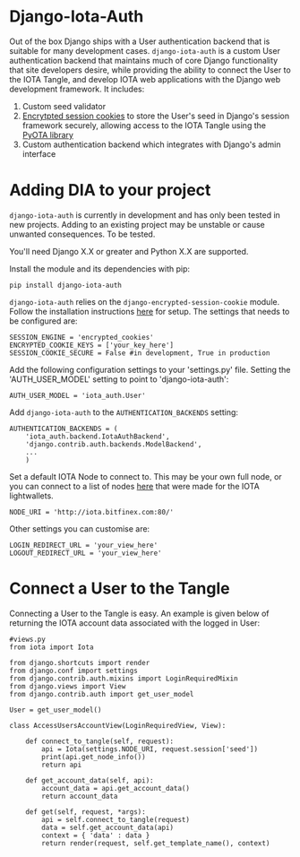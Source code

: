 # Django-Iota-Auth #

Out of the box Django ships with a User authentication backend that is suitable for many development cases. `django-iota-auth` is a custom User authentication backend that maintains much of core Django functionality that site developers desire, while providing the ability to connect the User to the IOTA Tangle, and develop IOTA web applications with the Django web development framework. It includes:

1. Custom seed validator
2. [Encrytpted session cookies](https://github.com/brightinteractive/django-encrypted-cookie-session) to store the User's seed in Django's session framework securely, allowing access to the IOTA Tangle using the [PyOTA library](https://github.com/iotaledger/iota.lib.py)
2. Custom authentication backend which integrates with Django's admin interface

# Adding DIA to your project #

`django-iota-auth` is currently in development and has only been tested in new projects. Adding to an existing project may be unstable or cause unwanted consequences. To be tested.

You'll need Django X.X or greater and Python X.X are supported.

Install the module and its dependencies with pip:

```
pip install django-iota-auth
```

`django-iota-auth` relies on the `django-encrypted-session-cookie` module. Follow the installation instructions [here](https://github.com/brightinteractive/django-encrypted-cookie-session) for setup. The settings that needs to be configured are:

```
SESSION_ENGINE = 'encrypted_cookies'
ENCRYPTED_COOKIE_KEYS = ['your_key_here']
SESSION_COOKIE_SECURE = False #in development, True in production
```

Add the following configuration settings to your 'settings.py' file. Setting the 'AUTH_USER_MODEL' setting to point to 'django-iota-auth':

```
AUTH_USER_MODEL = 'iota_auth.User'
```

Add `django-iota-auth` to the `AUTHENTICATION_BACKENDS` setting:

```
AUTHENTICATION_BACKENDS = (
    'iota_auth.backend.IotaAuthBackend',
    'django.contrib.auth.backends.ModelBackend',
    ...
    )
```

Set a default IOTA Node to connect to. This may be your own full node, or you can connect to a list of nodes [here](http://iotasupport.com/lightwallet.shtml) that were made for the IOTA lightwallets. 

```
NODE_URI = 'http://iota.bitfinex.com:80/'
```

Other settings you can customise are:

```
LOGIN_REDIRECT_URL = 'your_view_here'
LOGOUT_REDIRECT_URL = 'your_view_here'
```

# Connect a User to the Tangle #

Connecting a User to the Tangle is easy. An example is given below of returning the IOTA account data associated with the logged in User:

```
#views.py
from iota import Iota

from django.shortcuts import render
from django.conf import settings
from django.contrib.auth.mixins import LoginRequiredMixin
from django.views import View
from django.contrib.auth import get_user_model

User = get_user_model()

class AccessUsersAccountView(LoginRequiredView, View):

    def connect_to_tangle(self, request):
        api = Iota(settings.NODE_URI, request.session['seed'])
        print(api.get_node_info())
        return api

    def get_account_data(self, api):
        account_data = api.get_account_data()
        return account_data

    def get(self, request, *args):
        api = self.connect_to_tangle(request)
        data = self.get_account_data(api)
        context = { 'data' : data }
        return render(request, self.get_template_name(), context)

```